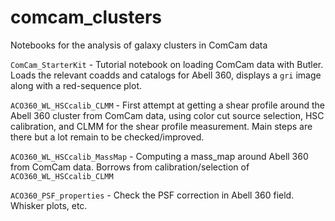 # comcam_clusters
Notebooks for the analysis of galaxy clusters in ComCam data

`ComCam_StarterKit` - Tutorial notebook on loading ComCam data with Butler. Loads the relevant coadds and catalogs for Abell 360, displays a `gri` image along with a red-sequence plot. 

`ACO360_WL_HSCcalib_CLMM` - First attempt at getting a shear profile around the Abell 360 cluster from ComCam data, using color cut source selection, HSC calibration, and CLMM for the shear profile measurement. Main steps are there but a lot remain to be checked/improved.

`ACO360_WL_HSCcalib_MassMap` - Computing a mass_map around Abell 360 from ComCam data. Borrows from calibration/selection of `ACO360_WL_HSCcalib_CLMM`

`ACO360_PSF_properties` - Check the PSF correction in Abell 360 field. Whisker plots, etc.
